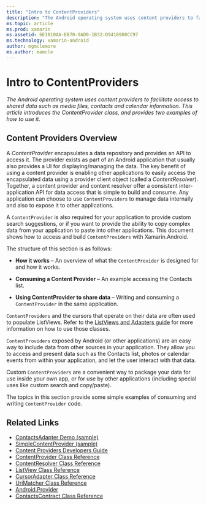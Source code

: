```yaml
---
title: "Intro to ContentProviders"
description: "The Android operating system uses content providers to facilitate access to shared data such as media files, contacts and calendar information. This article introduces the ContentProvider class, and provides two examples of how to use it."
ms.topic: article
ms.prod: xamarin
ms.assetid: 6E1810AA-EB70-9AD0-1B32-D9418908CC97
ms.technology: xamarin-android
author: mgmclemore
ms.author: mamcle
---
```


# Intro to ContentProviders

_The Android operating system uses content providers to facilitate access to shared data such as media files, contacts and calendar information. This article introduces the ContentProvider class, and provides two examples of how to use it._


## Content Providers Overview

A *ContentProvider* encapsulates a data repository and provides an API to access
it. The provider exists as part of an Android application that usually also
provides a UI for displaying/managing the data. The key benefit of using a content
provider is enabling other applications to easily access the encapsulated 
data using a provider client object (called a *ContentResolver*). Together, a content
provider and content resolver offer a consistent inter-application API for data
access that is simple to build and consume. Any application can choose to use
`ContentProviders` to manage data internally and also to expose it to other applications.

A `ContentProvider` is also required for your application to provide
custom search suggestions, or if you want to provide the ability to
copy complex data from your application to paste into other
applications. This document shows how to access and build
`ContentProviders` with Xamarin.Android.

The structure of this section is as follows:

- **How it works** &ndash; An overview of what the `ContentProvider` is
designed for and how it works.

- **Consuming a Content Provider** &ndash; An example accessing the
Contacts list.

- **Using ContentProvider to share data** &ndash; Writing and
consuming a `ContentProvider` in the same application.

`ContentProviders` and the cursors that operate on their data are often
used to populate ListViews. Refer to the
[ListViews and Adapters guide](~/android/user-interface/layouts/list-view/index.md)
for more information on how to use those classes.

`ContentProviders` exposed by Android (or other applications) are an
easy way to include data from other sources in your application. They
allow you to access and present data such as the Contacts list, photos
or calendar events from within your application, and let the user
interact with that data.

Custom `ContentProviders` are a convenient way to package your data for
use inside your own app, or for use by other applications (including
special uses like custom search and copy/paste).

The topics in this section provide some simple examples of consuming
and writing `ContentProvider` code.



## Related Links

- [ContactsAdapter Demo (sample)](https://developer.xamarin.com/samples/monodroid/PlatformFeatures/ContactsAdapterDemo/)
- [SimpleContentProvider (sample)](https://developer.xamarin.com/samples/monodroid/PlatformFeatures/SimpleContentProvider)
- [Content Providers Developers Guide](http://developer.android.com/guide/topics/providers/content-providers.html)
- [ContentProvider Class Reference](https://developer.xamarin.com/api/type/Android.Content.ContentProvider/)
- [ContentResolver Class Reference](https://developer.xamarin.com/api/type/Android.Content.ContentResolver/)
- [ListView Class Reference](https://developer.xamarin.com/api/type/Android.Widget.ListView/)
- [CursorAdapter Class Reference](https://developer.xamarin.com/api/type/Android.Widget.CursorAdapter/)
- [UriMatcher Class Reference](https://developer.xamarin.com/api/type/Android.Content.UriMatcher/)
- [Android.Provider](https://developer.xamarin.com/api/namespace/Android.Provider/)
- [ContactsContract Class Reference](https://developer.xamarin.com/api/type/Android.Provider.ContactsContract/)
